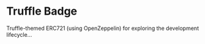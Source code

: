 # Truffle Badge

Truffle-themed ERC721 (using OpenZeppelin) for exploring the development lifecycle...
